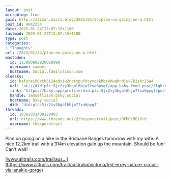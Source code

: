 ```yaml
---
layout: post
microblog: true
guid: http://slison.micro.blog/2025/01/24/plan-on-going-on-a.html
post_id: 4842254
date: 2025-01-24T13:07:15+1100
lastmod: 2025-01-24T13:07:15+1100
type: post
categories:
- "Thoughts"
url: /2025/01/24/plan-on-going-on-a.html
mastodon:
  id: 113880892920018998
  username: samuel
  hostname: Social.familylison.com
bluesky:
  id: bafyreih6xtb5i24odxjw2ncttpufdoyvq4khbruhwqhndjuk7k2shr25a4
  url: 'at://did:plc:5jr2zy3bgol6hjw7fxa6pygf/app.bsky.feed.post/3lghcugietc2b'
  link: 'https://bsky.app/profile/did:plc:5jr2zy3bgol6hjw7fxa6pygf/post/3lghcugietc2b'
  handle: samuellison.bsky.social
  hostname: bsky.social
  did: 'did:plc:5jr2zy3bgol6hjw7fxa6pygf'
threads:
  id: 18392032408129483
  url: https://www.threads.net/@thesporetrail/post/DFMOcMEtVrd
  username: thesporetrail
---
```

Plan on going on a hike in the Brisbane Ranges tomorrow with my wife. A nice 12.2km trail with a 314m elevation gain up the mountain. Should be fun! Can't wait!

[www.alltrails.com/trail/aus...](https://www.alltrails.com/trail/australia/victoria/ted-errey-nature-circuit-via-anakie-gorge)
